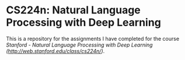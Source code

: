 # CS224n: Natural Language Processing with Deep Learning

This is a repository for the  assignments I have completed for the course *Stanford - Natural Language Processing with Deep Learning (http://web.stanford.edu/class/cs224n/)*.
